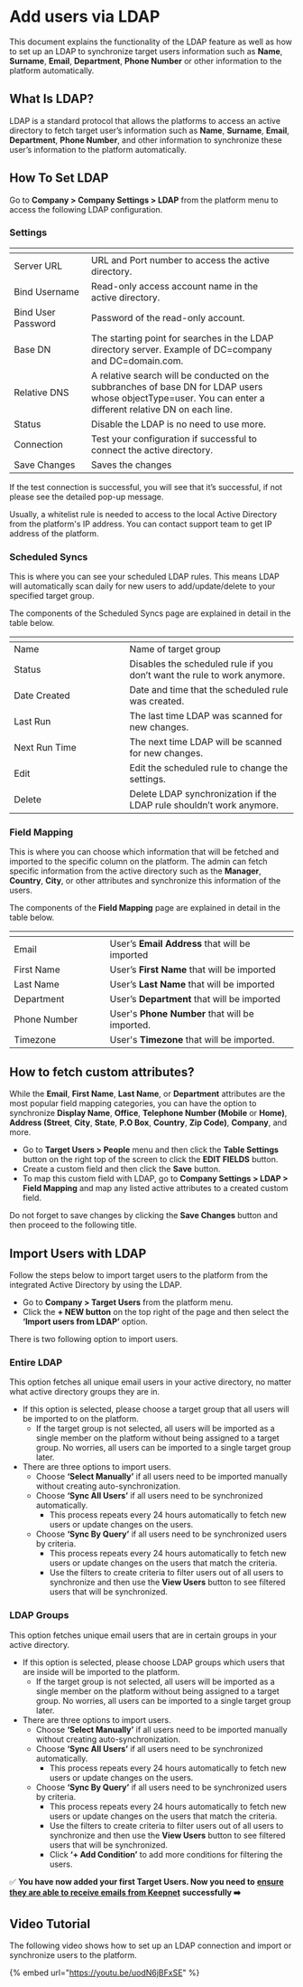 # Add users via LDAP

This document explains the functionality of the LDAP feature as well as how to set up an LDAP to synchronize target users information such as **Name**, **Surname**, **Email**, **Department**, **Phone Number** or other information to the platform automatically.

## **What Is LDAP?**

LDAP is a standard protocol that allows the platforms to access an active directory to fetch target user’s information such as **Name**, **Surname**, **Email**, **Department**, **Phone Number**, and other information to synchronize these user’s information to the platform automatically.

## **How To Set LDAP**

Go to **Company > Company Settings > LDAP** from the platform menu to access the following LDAP configuration.

### Settings

<table><thead><tr><th width="154"></th><th width="530"></th><th data-hidden></th></tr></thead><tbody><tr><td>Server URL</td><td>URL and Port number to access the active directory.</td><td></td></tr><tr><td>Bind Username</td><td>Read-only access account name in the active directory.</td><td></td></tr><tr><td>Bind User Password</td><td>Password of the read-only account.</td><td></td></tr><tr><td>Base DN</td><td>The starting point for searches in the LDAP directory server. Example of DC=company and DC=domain.com.</td><td></td></tr><tr><td>Relative DNS</td><td>A relative search will be conducted on the subbranches of base DN for LDAP users whose objectType=user. You can enter a different relative DN on each line.</td><td></td></tr><tr><td>Status</td><td>Disable the LDAP is no need to use more.</td><td></td></tr><tr><td>Connection</td><td>Test your configuration if successful to connect the active directory.</td><td></td></tr><tr><td>Save Changes</td><td>Saves the changes</td><td></td></tr></tbody></table>

If the test connection is successful, you will see that it’s successful, if not please see the detailed pop-up message.

Usually, a whitelist rule is needed to access to the local Active Directory from the platform's IP address. You can contact support team to get IP address of the platform.

### Scheduled Syncs

This is where you can see your scheduled LDAP rules. This means LDAP will automatically scan daily for new users to add/update/delete to your specified target group.

The components of the Scheduled Syncs page are explained in detail in the table below.

<table><thead><tr><th width="189"></th><th></th></tr></thead><tbody><tr><td>Name</td><td>Name of target group</td></tr><tr><td>Status</td><td>Disables the scheduled rule if you don’t want the rule to work anymore.</td></tr><tr><td>Date Created</td><td>Date and time that the scheduled rule was created.</td></tr><tr><td>Last Run</td><td>The last time LDAP was scanned for new changes.</td></tr><tr><td>Next Run Time</td><td>The next time LDAP will be scanned for new changes.</td></tr><tr><td>Edit</td><td>Edit the scheduled rule to change the settings.</td></tr><tr><td>Delete</td><td>Delete LDAP synchronization if the LDAP rule shouldn’t work anymore.</td></tr></tbody></table>

### **Field Mapping**

This is where you can choose which information that will be fetched and imported to the specific column on the platform. The admin can fetch specific information from the active directory such as the **Manager**, **Country**, **City**, or other attributes and synchronize this information of the users.

The components of the **Field Mapping** page are explained in detail in the table below.

<table><thead><tr><th width="154"></th><th></th></tr></thead><tbody><tr><td>Email</td><td>User’s <strong>Email Address</strong> that will be imported</td></tr><tr><td>First Name</td><td>User’s <strong>First Name</strong> that will be imported</td></tr><tr><td>Last Name</td><td>User’s <strong>Last Name</strong> that will be imported</td></tr><tr><td>Department</td><td>User’s <strong>Department</strong> that will be imported</td></tr><tr><td>Phone Number</td><td>User's <strong>Phone</strong> <strong>Number</strong> that will be imported.</td></tr><tr><td>Timezone</td><td>User's <strong>Timezone</strong> that will be imported.</td></tr></tbody></table>

## **How to fetch custom attributes?**

While the **Email**, **First Name**, **Last Name**, or **Department** attributes are the most popular field mapping categories, you can have the option to synchronize **Display Name**, **Office**, **Telephone Number (Mobile** or **Home)**, **Address (Street**, **City**, **State**, **P.O Box**, **Country**, **Zip Code)**, **Company**, and more.

* Go to **Target Users > People** menu and then click the **Table Settings** button on the right top of the screen to click the **EDIT FIELDS** button.
* Create a custom field and then click the **Save** button.
* To map this custom field with LDAP, go to **Company Settings > LDAP > Field Mapping** and map any listed active attributes to a created custom field.

Do not forget to save changes by clicking the **Save Changes** button and then proceed to the following title.

## **Import Users with LDAP**

Follow the steps below to import target users to the platform from the integrated Active Directory by using the LDAP.

* Go to **Company > Target Users** from the platform menu.
* Click the **+ NEW button** on the top right of the page and then select the **‘Import users from LDAP’** option.

There is two following option to import users.

### **Entire LDAP**

This option fetches all unique email users in your active directory, no matter what active directory groups they are in.

* If this option is selected, please choose a target group that all users will be imported to on the platform.
  * If the target group is not selected, all users will be imported as a single member on the platform without being assigned to a target group. No worries, all users can be imported to a single target group later.
* There are three options to import users.
  * Choose **‘Select Manually’** if all users need to be imported manually without creating auto-synchronization.
  * Choose **‘Sync All Users’** if all users need to be synchronized automatically.
    * This process repeats every 24 hours automatically to fetch new users or update changes on the users.
  * Choose **‘Sync By Query’** if all users need to be synchronized users by criteria.
    * This process repeats every 24 hours automatically to fetch new users or update changes on the users that match the criteria.
    * Use the filters to create criteria to filter users out of all users to synchronize and then use the **View Users** button to see filtered users that will be synchronized.

### **LDAP Groups**

This option fetches unique email users that are in certain groups in your active directory.

* If this option is selected, please choose LDAP groups which users that are inside will be imported to the platform.
  * If the target group is not selected, all users will be imported as a single member on the platform without being assigned to a target group. No worries, all users can be imported to a single target group later.
* There are three options to import users.
  * Choose **‘Select Manually’** if all users need to be imported manually without creating auto-synchronization.
  * Choose **‘Sync All Users’** if all users need to be synchronized automatically.
    * This process repeats every 24 hours automatically to fetch new users or update changes on the users.
  * Choose **‘Sync By Query’** if all users need to be synchronized users by criteria.
    * This process repeats every 24 hours automatically to fetch new users or update changes on the users that match the criteria.
    * Use the filters to create criteria to filter users out of all users to synchronize and then use the **View Users** button to see filtered users that will be synchronized.
    * Click **‘+ Add Condition’** to add more conditions for filtering the users.

✅ **You have now added your first Target Users. Now you need to** [**ensure they are able to receive emails from Keepnet**](../3.-email-deliverability/) **successfully ➡️**

## Video Tutorial

The following video shows how to set up an LDAP connection and import or synchronize users to the platform.

{% embed url="https://youtu.be/uodN6jBFxSE" %}
